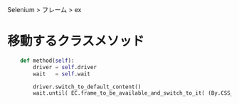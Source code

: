Selenium > フレーム > ex
# 移動するクラスメソッド
```python
	def method(self):
		driver = self.driver
		wait   = self.wait

		driver.switch_to_default_content()
		wait.until( EC.frame_to_be_available_and_switch_to_it( (By.CSS_SELECTOR, css_selector) ) )
```
